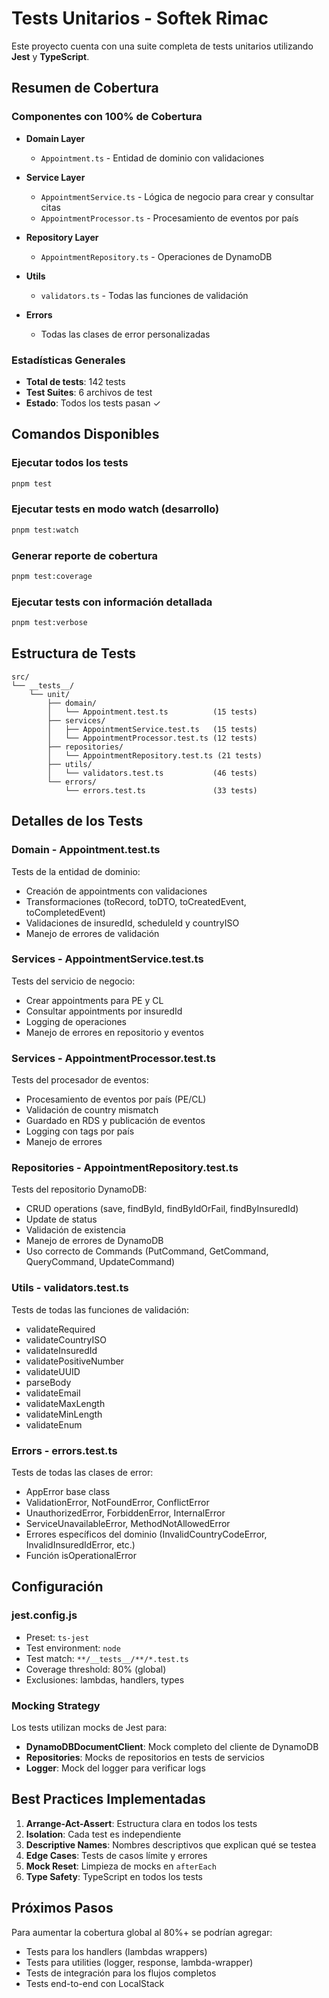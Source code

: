 # Tests Unitarios - Softek Rimac

Este proyecto cuenta con una suite completa de tests unitarios utilizando **Jest** y **TypeScript**.

## Resumen de Cobertura

### Componentes con 100% de Cobertura

- **Domain Layer**
  - `Appointment.ts` - Entidad de dominio con validaciones

- **Service Layer**
  - `AppointmentService.ts` - Lógica de negocio para crear y consultar citas
  - `AppointmentProcessor.ts` - Procesamiento de eventos por país

- **Repository Layer**
  - `AppointmentRepository.ts` - Operaciones de DynamoDB

- **Utils**
  - `validators.ts` - Todas las funciones de validación

- **Errors**
  - Todas las clases de error personalizadas

### Estadísticas Generales

- **Total de tests**: 142 tests
- **Test Suites**: 6 archivos de test
- **Estado**: Todos los tests pasan ✓

## Comandos Disponibles

### Ejecutar todos los tests
```bash
pnpm test
```

### Ejecutar tests en modo watch (desarrollo)
```bash
pnpm test:watch
```

### Generar reporte de cobertura
```bash
pnpm test:coverage
```

### Ejecutar tests con información detallada
```bash
pnpm test:verbose
```

## Estructura de Tests

```
src/
└── __tests__/
    └── unit/
        ├── domain/
        │   └── Appointment.test.ts          (15 tests)
        ├── services/
        │   ├── AppointmentService.test.ts   (15 tests)
        │   └── AppointmentProcessor.test.ts (12 tests)
        ├── repositories/
        │   └── AppointmentRepository.test.ts (21 tests)
        ├── utils/
        │   └── validators.test.ts           (46 tests)
        └── errors/
            └── errors.test.ts               (33 tests)
```

## Detalles de los Tests

### Domain - Appointment.test.ts
Tests de la entidad de dominio:
- Creación de appointments con validaciones
- Transformaciones (toRecord, toDTO, toCreatedEvent, toCompletedEvent)
- Validaciones de insuredId, scheduleId y countryISO
- Manejo de errores de validación

### Services - AppointmentService.test.ts
Tests del servicio de negocio:
- Crear appointments para PE y CL
- Consultar appointments por insuredId
- Logging de operaciones
- Manejo de errores en repositorio y eventos

### Services - AppointmentProcessor.test.ts
Tests del procesador de eventos:
- Procesamiento de eventos por país (PE/CL)
- Validación de country mismatch
- Guardado en RDS y publicación de eventos
- Logging con tags por país
- Manejo de errores

### Repositories - AppointmentRepository.test.ts
Tests del repositorio DynamoDB:
- CRUD operations (save, findById, findByIdOrFail, findByInsuredId)
- Update de status
- Validación de existencia
- Manejo de errores de DynamoDB
- Uso correcto de Commands (PutCommand, GetCommand, QueryCommand, UpdateCommand)

### Utils - validators.test.ts
Tests de todas las funciones de validación:
- validateRequired
- validateCountryISO
- validateInsuredId
- validatePositiveNumber
- validateUUID
- parseBody
- validateEmail
- validateMaxLength
- validateMinLength
- validateEnum

### Errors - errors.test.ts
Tests de todas las clases de error:
- AppError base class
- ValidationError, NotFoundError, ConflictError
- UnauthorizedError, ForbiddenError, InternalError
- ServiceUnavailableError, MethodNotAllowedError
- Errores específicos del dominio (InvalidCountryCodeError, InvalidInsuredIdError, etc.)
- Función isOperationalError

## Configuración

### jest.config.js
- Preset: `ts-jest`
- Test environment: `node`
- Test match: `**/__tests__/**/*.test.ts`
- Coverage threshold: 80% (global)
- Exclusiones: lambdas, handlers, types

### Mocking Strategy

Los tests utilizan mocks de Jest para:
- **DynamoDBDocumentClient**: Mock completo del cliente de DynamoDB
- **Repositories**: Mocks de repositorios en tests de servicios
- **Logger**: Mock del logger para verificar logs

## Best Practices Implementadas

1. **Arrange-Act-Assert**: Estructura clara en todos los tests
2. **Isolation**: Cada test es independiente
3. **Descriptive Names**: Nombres descriptivos que explican qué se testea
4. **Edge Cases**: Tests de casos límite y errores
5. **Mock Reset**: Limpieza de mocks en `afterEach`
6. **Type Safety**: TypeScript en todos los tests

## Próximos Pasos

Para aumentar la cobertura global al 80%+ se podrían agregar:
- Tests para los handlers (lambdas wrappers)
- Tests para utilities (logger, response, lambda-wrapper)
- Tests de integración para los flujos completos
- Tests end-to-end con LocalStack
